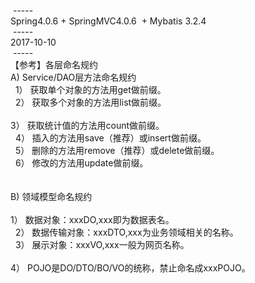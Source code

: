 &nbsp;-----<br />
Spring4.0.6 + SpringMVC4.0.6 &nbsp;+ Mybatis 3.2.4<br />
&nbsp;-----<br />
2017-10-10<br />
&nbsp;-----<br />
【参考】各层命名规约<br />
A) Service/DAO层方法命名规约<br />
<span style="white-space:pre">	</span> 1） 获取单个对象的方法用get做前缀。&nbsp;<br />
<span style="white-space:pre">	</span> 2） 获取多个对象的方法用list做前缀。&nbsp;<br />
<span style="white-space:pre">	</span> 3） 获取统计值的方法用count做前缀。&nbsp;<br />
<span style="white-space:pre">	</span> 4） 插入的方法用save（推荐）或insert做前缀。&nbsp;<br />
<span style="white-space:pre">	</span> 5） 删除的方法用remove（推荐）或delete做前缀。<br />
<span style="white-space:pre">	</span> 6） 修改的方法用update做前缀。<br />
<span style="white-space:pre">	</span>&nbsp;<br />
B) 领域模型命名规约&nbsp;<br />
<span style="white-space:pre">	</span> 1） 数据对象：xxxDO,xxx即为数据表名。<br />
<span style="white-space:pre">	</span> 2） 数据传输对象：xxxDTO,xxx为业务领域相关的名称。&nbsp;<br />
<span style="white-space:pre">	</span> 3） 展示对象：xxxVO,xxx一般为网页名称。<br />
<span style="white-space:pre">	</span> 4） POJO是DO/DTO/BO/VO的统称，禁止命名成xxxPOJO。
